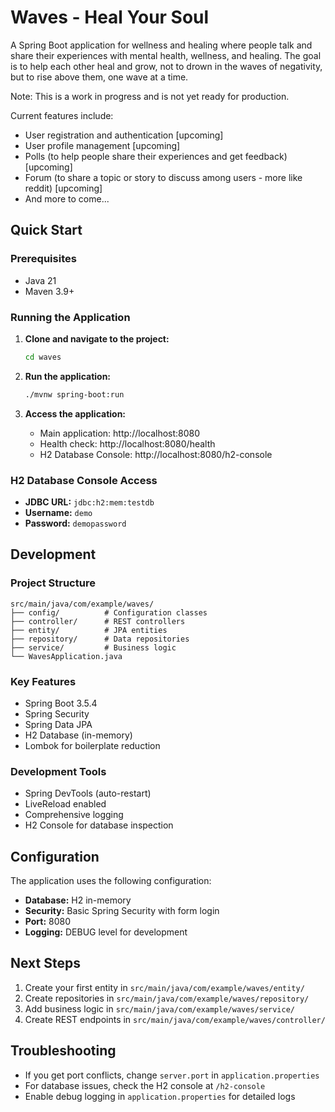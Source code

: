 # Waves - Heal Your Soul

A Spring Boot application for wellness and healing where people talk and share their experiences with mental health, wellness, and healing. The goal is to help each other heal and grow, not to drown in the waves of negativity, but to rise above them, one wave at a time.

Note: This is a work in progress and is not yet ready for production. 

Current features include:
- User registration and authentication [upcoming]
- User profile management [upcoming]
- Polls (to help people share their experiences and get feedback) [upcoming]
- Forum (to share a topic or story to discuss among users - more like reddit) [upcoming]
- And more to come...

## Quick Start

### Prerequisites
- Java 21
- Maven 3.9+

### Running the Application

1. **Clone and navigate to the project:**
   ```bash
   cd waves
   ```

2. **Run the application:**
   ```bash
   ./mvnw spring-boot:run
   ```

3. **Access the application:**
   - Main application: http://localhost:8080
   - Health check: http://localhost:8080/health
   - H2 Database Console: http://localhost:8080/h2-console

### H2 Database Console Access
- **JDBC URL:** `jdbc:h2:mem:testdb`
- **Username:** `demo`
- **Password:** `demopassword`

## Development

### Project Structure
```
src/main/java/com/example/waves/
├── config/          # Configuration classes
├── controller/      # REST controllers
├── entity/          # JPA entities
├── repository/      # Data repositories
├── service/         # Business logic
└── WavesApplication.java
```

### Key Features
- Spring Boot 3.5.4
- Spring Security
- Spring Data JPA
- H2 Database (in-memory)
- Lombok for boilerplate reduction

### Development Tools
- Spring DevTools (auto-restart)
- LiveReload enabled
- Comprehensive logging
- H2 Console for database inspection

## Configuration

The application uses the following configuration:
- **Database:** H2 in-memory
- **Security:** Basic Spring Security with form login
- **Port:** 8080
- **Logging:** DEBUG level for development

## Next Steps

1. Create your first entity in `src/main/java/com/example/waves/entity/`
2. Create repositories in `src/main/java/com/example/waves/repository/`
3. Add business logic in `src/main/java/com/example/waves/service/`
4. Create REST endpoints in `src/main/java/com/example/waves/controller/`

## Troubleshooting

- If you get port conflicts, change `server.port` in `application.properties`
- For database issues, check the H2 console at `/h2-console`
- Enable debug logging in `application.properties` for detailed logs 